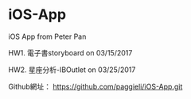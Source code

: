# iOS-App
iOS App from Peter Pan

HW1. 電子書storyboard on 03/15/2017

HW2. 星座分析-IBOutlet on 03/25/2017



Github網址：
https://github.com/paggieli/iOS-App.git

